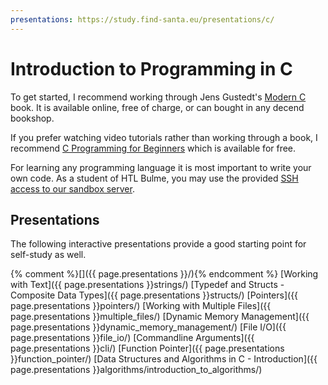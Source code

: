 ```yaml
---
presentations: https://study.find-santa.eu/presentations/c/
---
```


# Introduction to Programming in C

To get started, I recommend working through Jens Gustedt's
[Modern C](https://gustedt.gitlabpages.inria.fr/modern-c/) book. It is
available online, free of charge, or can bought in any decend bookshop.

If you prefer watching video tutorials rather than working through a book,
I recommend
[C Programming for Beginners](https://www.youtube.com/playlist?list=PL98qAXLA6aftD9ZlnjpLhdQAOFI8xIB6e) which is available for free.

For learning any programming language it is most important to write your own
code. As a student of HTL Bulme, you may use the provided
[SSH access to our sandbox server](/linux/ssh.html).

## Presentations
The following interactive presentations provide a good starting point for
self-study as well.

{% comment %}[]({{ page.presentations }}/){% endcomment %}
[Working with Text]({{ page.presentations }}strings/)
[Typedef and Structs - Composite Data Types]({{ page.presentations }}structs/)
[Pointers]({{ page.presentations }}pointers/)
[Working with Multiple Files]({{ page.presentations }}multiple_files/)
[Dynamic Memory Management]({{ page.presentations }}dynamic_memory_management/)
[File I/O]({{ page.presentations }}file_io/)
[Commandline Arguments]({{ page.presentations }}cli/)
[Function Pointer]({{ page.presentations }}function_pointer/)
[Data Structures and Algorithms in C - Introduction]({{ page.presentations }}algorithms/introduction_to_algorithms/)
